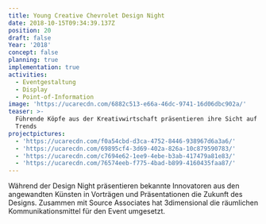 ```yaml
---
title: Young Creative Chevrolet Design Night
date: 2018-10-15T09:34:39.137Z
position: 20
draft: false
Year: '2018'
concept: false
planning: true
implementation: true
activities:
  - Eventgestaltung
  - Display
  - Point-of-Information
image: 'https://ucarecdn.com/6882c513-e66a-46dc-9741-16d06dbc902a/'
teaser: >-
  Führende Köpfe aus der Kreativwirtschaft präsentieren ihre Sicht auf kommende
  Trends
projectpictures:
  - 'https://ucarecdn.com/f0a54cbd-d3ca-4752-8446-938967d6a3a6/'
  - 'https://ucarecdn.com/69895cf4-3d69-402a-826a-10c879590783/'
  - 'https://ucarecdn.com/c7694e62-1ee9-4ebe-b3ab-417479a81e83/'
  - 'https://ucarecdn.com/76574eeb-f775-4bad-b899-4160435faa87/'
---
```

Während der Design Night präsentieren bekannte Innovatoren aus den angewandten Künsten in Vorträgen und Präsentationen die Zukunft des Designs. Zusammen mit Source Associates hat 3dimensional die räumlichen Kommunikationsmittel für den Event umgesetzt.
